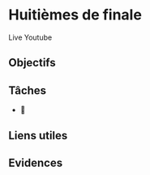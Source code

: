 # Huitièmes de finale

Live Youtube 

## **Objectifs**


## **Tâches**

- 📝 


## **Liens utiles**


## **Evidences**
